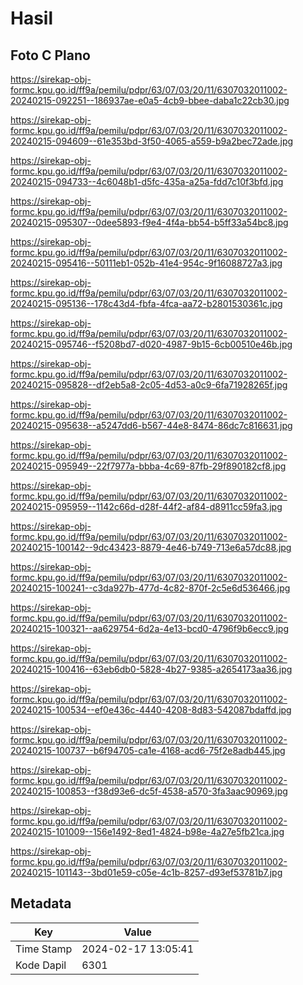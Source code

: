 # Hasil

## Foto C Plano

https://sirekap-obj-formc.kpu.go.id/ff9a/pemilu/pdpr/63/07/03/20/11/6307032011002-20240215-092251--186937ae-e0a5-4cb9-bbee-daba1c22cb30.jpg

https://sirekap-obj-formc.kpu.go.id/ff9a/pemilu/pdpr/63/07/03/20/11/6307032011002-20240215-094609--61e353bd-3f50-4065-a559-b9a2bec72ade.jpg

https://sirekap-obj-formc.kpu.go.id/ff9a/pemilu/pdpr/63/07/03/20/11/6307032011002-20240215-094733--4c6048b1-d5fc-435a-a25a-fdd7c10f3bfd.jpg

https://sirekap-obj-formc.kpu.go.id/ff9a/pemilu/pdpr/63/07/03/20/11/6307032011002-20240215-095307--0dee5893-f9e4-4f4a-bb54-b5ff33a54bc8.jpg

https://sirekap-obj-formc.kpu.go.id/ff9a/pemilu/pdpr/63/07/03/20/11/6307032011002-20240215-095416--50111eb1-052b-41e4-954c-9f16088727a3.jpg

https://sirekap-obj-formc.kpu.go.id/ff9a/pemilu/pdpr/63/07/03/20/11/6307032011002-20240215-095136--178c43d4-fbfa-4fca-aa72-b2801530361c.jpg

https://sirekap-obj-formc.kpu.go.id/ff9a/pemilu/pdpr/63/07/03/20/11/6307032011002-20240215-095746--f5208bd7-d020-4987-9b15-6cb00510e46b.jpg

https://sirekap-obj-formc.kpu.go.id/ff9a/pemilu/pdpr/63/07/03/20/11/6307032011002-20240215-095828--df2eb5a8-2c05-4d53-a0c9-6fa71928265f.jpg

https://sirekap-obj-formc.kpu.go.id/ff9a/pemilu/pdpr/63/07/03/20/11/6307032011002-20240215-095638--a5247dd6-b567-44e8-8474-86dc7c816631.jpg

https://sirekap-obj-formc.kpu.go.id/ff9a/pemilu/pdpr/63/07/03/20/11/6307032011002-20240215-095949--22f7977a-bbba-4c69-87fb-29f890182cf8.jpg

https://sirekap-obj-formc.kpu.go.id/ff9a/pemilu/pdpr/63/07/03/20/11/6307032011002-20240215-095959--1142c66d-d28f-44f2-af84-d8911cc59fa3.jpg

https://sirekap-obj-formc.kpu.go.id/ff9a/pemilu/pdpr/63/07/03/20/11/6307032011002-20240215-100142--9dc43423-8879-4e46-b749-713e6a57dc88.jpg

https://sirekap-obj-formc.kpu.go.id/ff9a/pemilu/pdpr/63/07/03/20/11/6307032011002-20240215-100241--c3da927b-477d-4c82-870f-2c5e6d536466.jpg

https://sirekap-obj-formc.kpu.go.id/ff9a/pemilu/pdpr/63/07/03/20/11/6307032011002-20240215-100321--aa629754-6d2a-4e13-bcd0-4796f9b6ecc9.jpg

https://sirekap-obj-formc.kpu.go.id/ff9a/pemilu/pdpr/63/07/03/20/11/6307032011002-20240215-100416--63eb6db0-5828-4b27-9385-a2654173aa36.jpg

https://sirekap-obj-formc.kpu.go.id/ff9a/pemilu/pdpr/63/07/03/20/11/6307032011002-20240215-100534--ef0e436c-4440-4208-8d83-542087bdaffd.jpg

https://sirekap-obj-formc.kpu.go.id/ff9a/pemilu/pdpr/63/07/03/20/11/6307032011002-20240215-100737--b6f94705-ca1e-4168-acd6-75f2e8adb445.jpg

https://sirekap-obj-formc.kpu.go.id/ff9a/pemilu/pdpr/63/07/03/20/11/6307032011002-20240215-100853--f38d93e6-dc5f-4538-a570-3fa3aac90969.jpg

https://sirekap-obj-formc.kpu.go.id/ff9a/pemilu/pdpr/63/07/03/20/11/6307032011002-20240215-101009--156e1492-8ed1-4824-b98e-4a27e5fb21ca.jpg

https://sirekap-obj-formc.kpu.go.id/ff9a/pemilu/pdpr/63/07/03/20/11/6307032011002-20240215-101143--3bd01e59-c05e-4c1b-8257-d93ef53781b7.jpg


## Metadata

| Key        | Value               |
| ---------- | ------------------- |
| Time Stamp | 2024-02-17 13:05:41 |
| Kode Dapil | 6301                |



